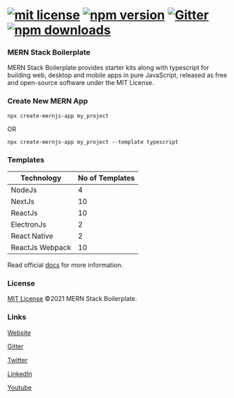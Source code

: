 # [![mit license](https://img.shields.io/github/license/mernjs/create-mernjs-app)](https://github.com/mernjs/create-mernjs-app/blob/master/LICENSE) [![npm version](https://img.shields.io/npm/v/create-mernjs-app)](https://www.npmjs.com/package/create-mernjs-app) [![Gitter](https://badges.gitter.im/mernjs/mernjs.svg)](https://gitter.im/mernjs/mernjs-community) [![npm downloads](https://img.shields.io/npm/dy/create-mernjs-app)](https://www.npmjs.com/package/create-mernjs-app)

### MERN Stack Boilerplate
MERN Stack Boilerplate provides starter kits along with typescript for building web, desktop and mobile apps in pure JavaScript, released as free and open-source software under the MIT License.

### Create New MERN App
```
npx create-mernjs-app my_project
```
OR   
```
npx create-mernjs-app my_project --template typescript
```


### Templates

|  Technology | No of Templates |
| ------ | ------ |
| NodeJs | 4 |
| NextJs | 10 |
| ReactJs | 10 |
| ElectronJs | 2 |
| React Native | 2 |
| ReactJs Webpack | 10 |

Read official [docs](https://mernjs.github.io/create-mernjs-app) for more information.

### License
[MIT License](https://github.com/mernjs/create-mernjs-app/blob/master/LICENSE) ©2021 MERN Stack Boilerplate.

### Links
[Website](https://mernjs.github.io/create-mernjs-app)

[Gitter](https://gitter.im/mernjs/mernjs-community)

[Twitter](https://twitter.com/mernjs)

[LinkedIn](https://www.linkedin.com/in/mernjs-community-269551191/)

[Youtube](https://www.youtube.com/channel/UCAcmuHoa3sEN_KuwFYk6xMw/playlists)

